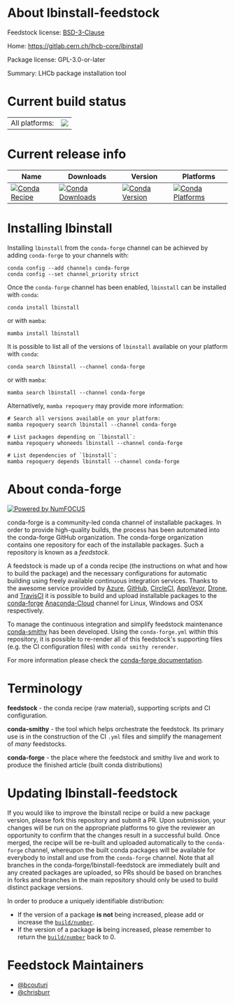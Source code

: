 About lbinstall-feedstock
=========================

Feedstock license: [BSD-3-Clause](https://github.com/conda-forge/lbinstall-feedstock/blob/main/LICENSE.txt)

Home: https://gitlab.cern.ch/lhcb-core/lbinstall

Package license: GPL-3.0-or-later

Summary: LHCb package installation tool

Current build status
====================


<table><tr><td>All platforms:</td>
    <td>
      <a href="https://dev.azure.com/conda-forge/feedstock-builds/_build/latest?definitionId=10582&branchName=main">
        <img src="https://dev.azure.com/conda-forge/feedstock-builds/_apis/build/status/lbinstall-feedstock?branchName=main">
      </a>
    </td>
  </tr>
</table>

Current release info
====================

| Name | Downloads | Version | Platforms |
| --- | --- | --- | --- |
| [![Conda Recipe](https://img.shields.io/badge/recipe-lbinstall-green.svg)](https://anaconda.org/conda-forge/lbinstall) | [![Conda Downloads](https://img.shields.io/conda/dn/conda-forge/lbinstall.svg)](https://anaconda.org/conda-forge/lbinstall) | [![Conda Version](https://img.shields.io/conda/vn/conda-forge/lbinstall.svg)](https://anaconda.org/conda-forge/lbinstall) | [![Conda Platforms](https://img.shields.io/conda/pn/conda-forge/lbinstall.svg)](https://anaconda.org/conda-forge/lbinstall) |

Installing lbinstall
====================

Installing `lbinstall` from the `conda-forge` channel can be achieved by adding `conda-forge` to your channels with:

```
conda config --add channels conda-forge
conda config --set channel_priority strict
```

Once the `conda-forge` channel has been enabled, `lbinstall` can be installed with `conda`:

```
conda install lbinstall
```

or with `mamba`:

```
mamba install lbinstall
```

It is possible to list all of the versions of `lbinstall` available on your platform with `conda`:

```
conda search lbinstall --channel conda-forge
```

or with `mamba`:

```
mamba search lbinstall --channel conda-forge
```

Alternatively, `mamba repoquery` may provide more information:

```
# Search all versions available on your platform:
mamba repoquery search lbinstall --channel conda-forge

# List packages depending on `lbinstall`:
mamba repoquery whoneeds lbinstall --channel conda-forge

# List dependencies of `lbinstall`:
mamba repoquery depends lbinstall --channel conda-forge
```


About conda-forge
=================

[![Powered by
NumFOCUS](https://img.shields.io/badge/powered%20by-NumFOCUS-orange.svg?style=flat&colorA=E1523D&colorB=007D8A)](https://numfocus.org)

conda-forge is a community-led conda channel of installable packages.
In order to provide high-quality builds, the process has been automated into the
conda-forge GitHub organization. The conda-forge organization contains one repository
for each of the installable packages. Such a repository is known as a *feedstock*.

A feedstock is made up of a conda recipe (the instructions on what and how to build
the package) and the necessary configurations for automatic building using freely
available continuous integration services. Thanks to the awesome service provided by
[Azure](https://azure.microsoft.com/en-us/services/devops/), [GitHub](https://github.com/),
[CircleCI](https://circleci.com/), [AppVeyor](https://www.appveyor.com/),
[Drone](https://cloud.drone.io/welcome), and [TravisCI](https://travis-ci.com/)
it is possible to build and upload installable packages to the
[conda-forge](https://anaconda.org/conda-forge) [Anaconda-Cloud](https://anaconda.org/)
channel for Linux, Windows and OSX respectively.

To manage the continuous integration and simplify feedstock maintenance
[conda-smithy](https://github.com/conda-forge/conda-smithy) has been developed.
Using the ``conda-forge.yml`` within this repository, it is possible to re-render all of
this feedstock's supporting files (e.g. the CI configuration files) with ``conda smithy rerender``.

For more information please check the [conda-forge documentation](https://conda-forge.org/docs/).

Terminology
===========

**feedstock** - the conda recipe (raw material), supporting scripts and CI configuration.

**conda-smithy** - the tool which helps orchestrate the feedstock.
                   Its primary use is in the construction of the CI ``.yml`` files
                   and simplify the management of *many* feedstocks.

**conda-forge** - the place where the feedstock and smithy live and work to
                  produce the finished article (built conda distributions)


Updating lbinstall-feedstock
============================

If you would like to improve the lbinstall recipe or build a new
package version, please fork this repository and submit a PR. Upon submission,
your changes will be run on the appropriate platforms to give the reviewer an
opportunity to confirm that the changes result in a successful build. Once
merged, the recipe will be re-built and uploaded automatically to the
`conda-forge` channel, whereupon the built conda packages will be available for
everybody to install and use from the `conda-forge` channel.
Note that all branches in the conda-forge/lbinstall-feedstock are
immediately built and any created packages are uploaded, so PRs should be based
on branches in forks and branches in the main repository should only be used to
build distinct package versions.

In order to produce a uniquely identifiable distribution:
 * If the version of a package **is not** being increased, please add or increase
   the [``build/number``](https://docs.conda.io/projects/conda-build/en/latest/resources/define-metadata.html#build-number-and-string).
 * If the version of a package **is** being increased, please remember to return
   the [``build/number``](https://docs.conda.io/projects/conda-build/en/latest/resources/define-metadata.html#build-number-and-string)
   back to 0.

Feedstock Maintainers
=====================

* [@bcouturi](https://github.com/bcouturi/)
* [@chrisburr](https://github.com/chrisburr/)

